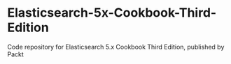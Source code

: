 # Elasticsearch-5x-Cookbook-Third-Edition
Code repository for Elasticsearch 5.x Cookbook Third Edition, published by Packt
